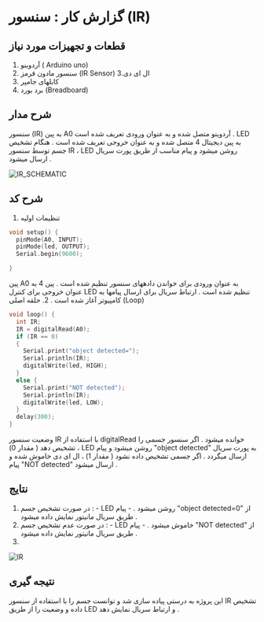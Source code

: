 # گزارش کار :  سنسور (IR)

## قطعات و تجهیزات مورد نیاز
1. آردوینو (  Arduino uno)
2. سنسور مادون قرمز (IR Sensor)
3.ال ای دی
4. کابلهای جامپر
5. برد بورد (Breadboard)
## شرح مدار
سنسور (IR) به پین A0 آردوینو متصل شده و به عنوان ورودی تعریف شده است . LED به پین دیجیتال 4 متصل شده و به
عنوان خروجی تعریف شده است . هنگام تشخیص جسم توسط سنسور IR ، LED روشن میشود و پیام مناسب از طریق پورت
سریال ارسال میشود .


![IR_SCHEMATIC](https://github.com/user-attachments/assets/4981db1b-0193-472d-bf09-4f642692269a)

## شرح کد
1. تنظیمات اولیه
```c++
void setup() {
  pinMode(A0, INPUT);
  pinMode(led, OUTPUT);
  Serial.begin(9600);

}
```
پین A0 به عنوان ورودی برای خواندن دادههای سنسور تنظیم شده است . پین 4 به عنوان خروجی برای کنترل LED تنظیم
شده است . ارتباط سریال برای ارسال پیامها به کامپیوتر آغاز شده است .
2. حلقه اصلی (Loop) 
```c++
void loop() {
  int IR;
  IR = digitalRead(A0);
  if (IR == 0)
  {
    Serial.print("object detected=");
    Serial.println(IR);
    digitalWrite(led, HIGH);
  }
  else {
    Serial.print("NOT detected");
    Serial.println(IR);
    digitalWrite(led, LOW);
  }
  delay(300);
}
```
وضعیت سنسور IR با استفاده از digitalRead خوانده میشود . اگر سنسور جسمی را تشخیص دهد ( مقدار 0) ، LED روشن میشود و پیام "object detected" به پورت سریال ارسال میگردد . اگر جسمی تشخیص داده نشود ( مقدار 1) ،
ال ای دی خاموش شده و پیام "NOT detected" ارسال میشود . 
## نتایج
1. در صورت تشخیص جسم : - LED روشن میشود . - پیام "object detected=0" از طریق سریال مانیتور نمایش داده میشود .
2. در صورت عدم تشخیص جسم : - LED خاموش میشود . - پیام "NOT detected" از طریق سریال مانیتور نمایش داده میشود .
3. 
 ![IR](https://github.com/user-attachments/assets/acac023c-ecff-4f3e-8d15-ed0a60ee6b2e)


## نتیجه گیری
این پروژه به درستی پیاده سازی شد و توانست جسم را با استفاده از سنسور IR تشخیص داده و وضعیت را از طریق LED و
ارتباط سریال نمایش دهد .

